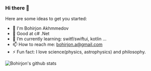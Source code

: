 ### Hi there 👋


Here are some ideas to get you started:

- 🔭 I'm Bohirjon Akhmmedov
- 👔 Good at c# .Net
- 🌱 I’m currently learning: switf/swiftui, kotlin ...
- 📫 How to reach me: bohirjon.a@gmail.com
- ⚡ Fun fact: I love science(physics, astrophysics) and philosophy.

![Bohirjon's github stats](https://github-readme-stats.vercel.app/api?username=bohirjon&show_icons=true)
